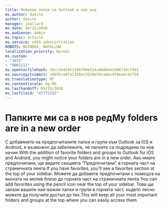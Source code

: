 ```yaml
---
title: Мобилни папки на Outlook в нов ред
ms.author: daeite
author: daeite
manager: joallard
ms.date: 04/21/2020
ms.audience: Admin
ms.topic: article
ms.service: o365-administration
ROBOTS: NOINDEX, NOFOLLOW
localization_priority: Normal
ms.custom:
- "3072"
- "9001111"
ms.openlocfilehash: 58cc5b4245218bf98e314ad680e62d9b719cf981
ms.sourcegitcommit: c6692ce0fa1358ec3529e59ca0ecdfdea4cdc759
ms.translationtype: MT
ms.contentlocale: bg-BG
ms.lasthandoff: 09/15/2020
ms.locfileid: "47772215"
---
```

# <a name="my-folders-are-in-a-new-order"></a><span data-ttu-id="57474-102">Папките ми са в нов ред</span><span class="sxs-lookup"><span data-stu-id="57474-102">My folders are in a new order</span></span>

<span data-ttu-id="57474-103">С добавянето на предпочитаните папки и групи към Outlook за iOS и Android, е възможно да забележите, че папките са подредени по нов начин.</span><span class="sxs-lookup"><span data-stu-id="57474-103">With the addition of favorite folders and groups to Outlook for iOS and Android, you might notice your folders are in a new order.</span></span> <span data-ttu-id="57474-104">Ако имате предпочитани, ще видите секцията "Предпочитани" в горната част на страничната лента.</span><span class="sxs-lookup"><span data-stu-id="57474-104">If you have favorites, you'll see a favorites section at the top of your sidebar.</span></span> <span data-ttu-id="57474-105">Можете да добавяте предпочитани с помощта на иконата на молив близо до горната част на страничната лента.</span><span class="sxs-lookup"><span data-stu-id="57474-105">You can add favorites using the pencil icon near the top of your sidebar.</span></span> <span data-ttu-id="57474-106">Това ще запази вашите най-важни папки и групи в горната част, където лесно можете да получите достъп до тях.</span><span class="sxs-lookup"><span data-stu-id="57474-106">This will keep all your most important folders and groups at the top where you can easily access them.</span></span>
